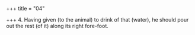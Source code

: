 +++
title = "04"

+++
4. Having given (to the animal) to drink of that (water), he should pour out the rest (of it) along its right fore-foot.
